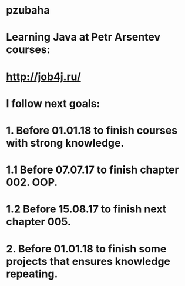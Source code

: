 # pzubaha
# Learning Java at Petr Arsentev courses:
# http://job4j.ru/
# 
# I follow next goals:
# 
# 1. Before 01.01.18 to finish courses with strong knowledge.
#	1.1 Before 07.07.17 to finish chapter 002. OOP.
#	1.2 Before 15.08.17 to finish next chapter 005.
# 2. Before 01.01.18 to finish some projects that ensures knowledge repeating.